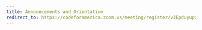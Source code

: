 ```yaml
---
title: Announcements and Orientation
redirect_to: https://codeforamerica.zoom.us/meeting/register/vJEpduyupzorC6pgtkL-QCXGoMTWaDPH-g
---
```

